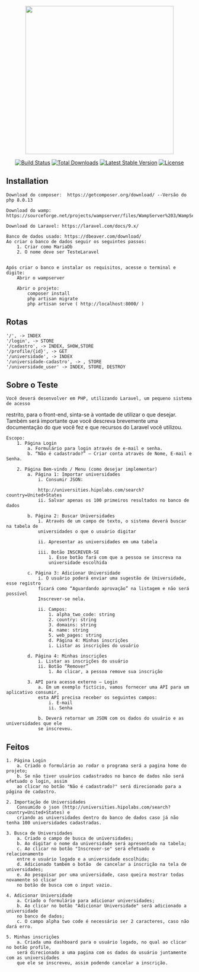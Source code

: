 <p align="center"><a href="https://laravel.com" target="_blank"><img src="https://raw.githubusercontent.com/laravel/art/master/logo-lockup/5%20SVG/2%20CMYK/1%20Full%20Color/laravel-logolockup-cmyk-red.svg" width="400"></a></p>

<p align="center">
<a href="https://travis-ci.org/laravel/framework"><img src="https://travis-ci.org/laravel/framework.svg" alt="Build Status"></a>
<a href="https://packagist.org/packages/laravel/framework"><img src="https://img.shields.io/packagist/dt/laravel/framework" alt="Total Downloads"></a>
<a href="https://packagist.org/packages/laravel/framework"><img src="https://img.shields.io/packagist/v/laravel/framework" alt="Latest Stable Version"></a>
<a href="https://packagist.org/packages/laravel/framework"><img src="https://img.shields.io/packagist/l/laravel/framework" alt="License"></a>
</p>

## Installation

    Download do composer:  https://getcomposer.org/download/ --Versão do php 8.0.13

    Download do wamp: https://sourceforge.net/projects/wampserver/files/WampServer%203/WampServer%203.0.0/wampserver3.2.6_x64.exe/download
    
    Download do Laravel: https://laravel.com/docs/9.x/

    Banco de dados usado: https://dbeaver.com/download/
    Ao criar o banco de dados seguir os seguintes passos:
        1. Criar como MariaDb
        2. O nome deve ser TesteLaravel
            

    Após criar o banco e instalar os requisitos, acesse o terminal e digite:
        Abrir o wampserver

        Abrir o projeto:
            composer install
            php artisan migrate
            php artisan serve ( http://localhost:8000/ )

    
## Rotas
    '/', -> INDEX
    '/login', -> STORE
    '/cadastro', -> INDEX, SHOW,STORE
    '/profile/{id}', -> GET
    '/universidade', -> INDEX
    '/universidade-cadastro', -> , STORE
    '/universidade_user' -> INDEX, STORE, DESTROY






    




## Sobre o Teste

    Você deverá desenvolver em PHP, utilizando Laravel, um pequeno sistema de acesso
restrito, para o front-end, sinta-se à vontade de utilizar o que desejar.
Também será importante que você descreva brevemente uma documentação do que você fez
e que recursos do Laravel você utilizou.

    Escopo:
        1. Página Login
            a. Formulário para login através de e-mail e senha.
            b. “Não é cadastrado?” – Criar conta através de Nome, E-mail e Senha.

        2. Página Bem-vindo / Menu (como desejar implementar)
            a. Página 1: Importar universidades
                i. Consumir JSON:

                http://universities.hipolabs.com/search?country=United+States
                ii. Salvar apenas os 100 primeiros resultados no banco de dados

            b. Página 2: Buscar Universidades
                i. Através de um campo de texto, o sistema deverá buscar na tabela de
                universidades o que o usuário digitar

                ii. Apresentar as universidades em uma tabela

                iii. Botão INSCREVER-SE
                    1. Esse botão fará com que a pessoa se inscreva na
                    universidade escolhida

            c. Página 3: Adicionar Universidade
                i. O usuário poderá enviar uma sugestão de Universidade, esse registro
                ficará como “Aguardando aprovação” na listagem e não será possível
                Inscrever-se nela.

                ii. Campos:
                    1. alpha_two_code: string
                    2. country: string
                    3. domains: string
                    4. name: string
                    5. web_pages: string
                    d. Página 4: Minhas inscrições
                    i. Listar as inscrições do usuário

            d. Página 4: Minhas inscrições
                i. Listar as inscrições do usuário
                ii. Botão “Remover”
                    1. Ao clicar, a pessoa remove sua inscrição

            3. API para acesso externo – Login
                a. Em um exemplo fictício, vamos fornecer uma API para um aplicativo consumir,
                esta API precisa receber os seguintes campos:
                    i. E-mail
                    ii. Senha

                b. Deverá retornar um JSON com os dados do usuário e as universidades que ele
                se inscreveu.

## Feitos

    1. Página Login
        a. Criado o formulário ao rodar o programa será a pagina home do projeto;
        b. Se não tiver usuários cadastrados no banco de dados não será efetuado o login, assim
        ao clicar no botão "Não é cadastrado?" será direcionado para a página de cadastro.

    2. Importação de Universidades
        Consumido o json (http://universities.hipolabs.com/search?country=United+States) e 
        criando as universidades dentro do banco de dados caso já não tenha 100 universidades cadastradas.

    3. Busca de Universidades
        a. Criado o campo de busca de universidades;
        b. Ao digitar o nome da universidade será apresentado na tabela;
        c. Ao clicar no botão "Inscrever-se" será efetuado o relacionamento
        entre o usuário logado e a universidade escolhida;
        d. Adicionado também o botão  de cancelar a inscrição na tela de universidades;
        e. Ao pesquisar por uma universidade, caso queira mostrar todas novamente só clicar
        no botão de busca com o input vazio.

    4. Adicionar Universidade
        a. Criado o formulário para adicionar universidades;
        b. Ao clicar no botão "Adicionar Universidade" será adicionado a universidade
        no banco de dados;
        c. O campo alpha two code é necessário ser 2 caracteres, caso não dará erro.

    5. Minhas inscrições
        a. Criada uma dashboard para o usuário logado, no qual ao clicar no botão profile,
        será direcionado a uma pagina com os dados do usuário juntamente com as universidades
        que ele se inscreveu, assim podendo cancelar a inscrição.
